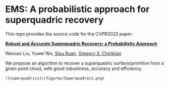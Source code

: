 # EMS: A probabilistic approach for superquadric recovery

This repo provides the source code for the CVPR2022 paper:

[**Robust and Accurate Superquadric Recovery: a Probabilistic Approach**](https://arxiv.org/abs/2111.14517 "ArXiv version of the paper.")

Weixiao Liu, Yuwei Wu, [Sipu Ruan](https://ruansp.github.io/), [Gregory S. Chirikjian](https://cde.nus.edu.sg/me/staff/chirikjian-gregory-s/)

We propose an algorithm to recover a superquadric surface/primitive from a given point cloud, with good robustness, accuracy and efficiency.

    ![superquadrics](/figures/Superquadrics.png)
